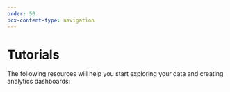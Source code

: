 ```yaml
---
order: 50
pcx-content-type: navigation
---
```


# Tutorials

The following resources will help you start exploring your data and creating analytics dashboards:

<DirectoryListing path="/graphql-api/tutorials"/>
